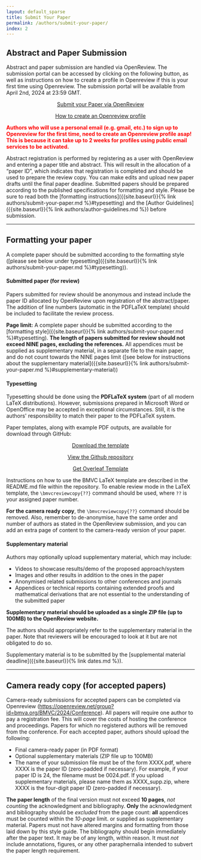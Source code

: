 ```yaml
---
layout: default_sparse
title: Submit Your Paper
permalink: /authors/submit-your-paper/
index: 2
---
```


<!-- ## How to NOT get your paper rejected -->

<!-- We invite authors to familiarise with the [Author Guidelines]({{site.baseurl}}{% link authors/author-guidelines.md %}) before submitting a paper to BMVC. **PCs will reject a paper if the paper and authors do not adhere to these.** -->
<!-- Below, you can find a summary of the main points of this policy. -->

<!-- --- -->

## Abstract and Paper Submission

<p>Abstract and paper submission are handled via OpenReview. The submission portal can be accessed by clicking on the following button, as well as instructions on how to create a profile in Openreview if this is your first time using Openreview. The submission portal will be available from April 2nd, 2024 at 23:59 GMT.</p>

<div class="row no-gutters pt-0 d-xs-block ">
    <div class="mb-1 pl-2 pr-2 mx-auto mx-sm-left col-xs-auto">
        <p style="text-align: center;"><a class="btn btn-primary" role="button" href="https://openreview.net/group?id=bmva.org/BMVC/2024/Conference">Submit your Paper via OpenReview</a></p>
    </div>
    <div class="mb-1 pl-2 pr-2 mx-auto mx-sm-left col-xs-auto">
        <p style="text-align: center;"><a class="btn btn-primary" role="button" href="https://docs.openreview.net/getting-started/creating-an-openreview-profile">How to create an Openreview profile</a></p>
    </div>
</div>

**<span style="color:red">Authors who will use a personal email (e.g. gmail, etc.) to sign up to Openreview for the first time, need to create an Openreview profile asap! This is because it can take up to 2 weeks for profiles using public email services to be activated.</span>**

Abstract registration is performed by registering as a user with OpenReview and entering a paper title and abstract. This will result in the allocation of a “paper ID”, which indicates that registration is completed and should be used to prepare the review copy. You can make edits and upload new paper drafts until the final paper deadline. Submitted papers should be prepared according to the published specifications for formatting and style. Please be sure to read both the [formatting instructions]({{site.baseurl}}{% link authors/submit-your-paper.md %}#typesetting) and the [Author Guidelines]({{site.baseurl}}{% link authors/author-guidelines.md %}) before submission.

---

## Formatting your paper

A complete paper should be submitted according to the formatting style ([please see below under typesetting]({{site.baseurl}}{% link authors/submit-your-paper.md %}#typesetting)). 

#### Submitted paper (for review)

Papers submitted for review should be anonymous and instead include the paper ID allocated by OpenReview upon registration of the abstract/paper. The addition of line numbers (automatic in the PDFLaTeX template) should be included to facilitate the review process.

**Page limit:** A complete paper should be submitted according to the [formatting style]({{site.baseurl}}{% link authors/submit-your-paper.md %}#typesetting). **The length of papers submitted for review should not exceed NINE pages, excluding the references.** All appendices must be supplied as supplementary material, in a separate file to the main paper, and do not count towards the NINE pages limit ([see below for instructions about the supplementary material]({{site.baseurl}}{% link authors/submit-your-paper.md %}#supplementary-material))

#### Typesetting

<p>Typesetting should be done using the <strong>PDFLaTeX system</strong> (part of all modern LaTeX distributions). However, submissions prepared in Microsoft Word or OpenOffice may be accepted in exceptional circumstances. Still, it is the authors' responsibility to match their paper to the PDFLaTeX system. </p>

<p>Paper templates, along with example PDF outputs, are available for download through GitHub: </p>

<div class="row no-gutters pt-0 d-xs-block ">
    <div class="mb-1 pl-2 pr-2 mx-auto mx-sm-left col-xs-auto">
        <p style="text-align: center;"><a class="btn btn-primary" role="button" href="https://github.com/carlosfmorenog/BMVCTemplate/archive/refs/heads/master.zip">Download the template</a></p>
    </div>
    <div class="mb-1 pl-2 pr-2 mx-auto mx-sm-left col-xs-auto">
        <p style="text-align: center;"><a class="btn btn-primary" role="button" href="https://github.com/carlosfmorenog/BMVCTemplate">View the Github repository</a></p>
    </div>
    <div class="mb-1 pl-2 pr-2 mx-auto mx-sm-left col-xs-auto">
        <p style="text-align: center;"><a class="btn btn-primary" role="button" href="https://www.overleaf.com/latex/templates/author-guidelines-for-the-british-machine-vision-conference-2024/tnxgnwvggpsv">Get Overleaf Template</a></p>
    </div>
</div>

<p>Instructions on how to use the BMVC LaTeX template are described in the README.md file within the repository. To enable review mode in the LaTeX template, the <code>\bmvcreviewcopy{??}</code> command should be used, where <code>??</code> is your assigned paper number.</p>

<p><strong>For the camera ready copy</strong>, the <code>\bmvcreviewcopy{??}</code> command should be removed. Also, remember to de-anonymise, have the same order and number of authors as stated in the OpenReview submission, and you can add an extra page of content to the camera-ready version of your paper.</p>

<p></p>

#### Supplementary material

<p>Authors may optionally upload supplementary material, which may include:</p>

<ul>
<li>Videos to showcase results/demo of the proposed approach/system</li>
<li>Images and other results in addition to the ones in the paper</li>
<li>Anonymised related submissions to other conferences and journals</li>
<li>Appendices or technical reports containing extended proofs and mathematical derivations that are not essential to the understanding of the submitted paper</li>
</ul>

<p><strong>Supplementary material should be uploaded as a single ZIP file (up to 100MB) to the OpenReview website.</strong></p>

The authors should appropriately refer to the supplementary material in the paper. Note that reviewers will be encouraged to look at it but are not obligated to do so. 

Supplementary material is to be submitted by the [supplemental material deadline]({{site.baseurl}}{% link dates.md %}).

<!-- <p style="text-align: center;"><a class="btn btn-primary" role="button" href="" disabled>Submit your Paper via OpenReview</a></p> -->

---

## Camera ready copy (for accepted papers)
Camera-ready submissions for accepted papers can be completed via Openreview (https://openreview.net/group?id=bmva.org/BMVC/2024/Conference). All papers will require one author to pay a registration fee. This will cover the costs of hosting the conference and proceedings. Papers for which no registered authors will be removed from the conference. For each accepted paper, authors should upload the following:

* Final camera-ready paper (in PDF format)
* Optional supplementary materials (ZIP file up to 100MB)
* The name of your submission file must be of the form XXXX.pdf, where XXXX is the paper ID (zero-padded if necessary). For example, if your paper ID is 24, the filename must be 0024.pdf. If you upload supplementary materials, please name them as XXXX_supp.zip, where XXXX is the four-digit paper ID (zero-padded if necessary).

**The paper length** of the final version must not exceed **10 pages**, *not counting* the acknowledgment and bibliography. **Only** the acknowledgment and bibliography should be *excluded* from the page count: **all** appendices must be counted within the *10-page* limit. or supplied as supplementary material. Papers must not have altered margins and formatting from those laid down by this style guide. The bibliography should begin immediately after the paper text. It may be of any length, within reason. It must *not* include annotations, figures, or any other paraphernalia intended to subvert the paper length requirement.